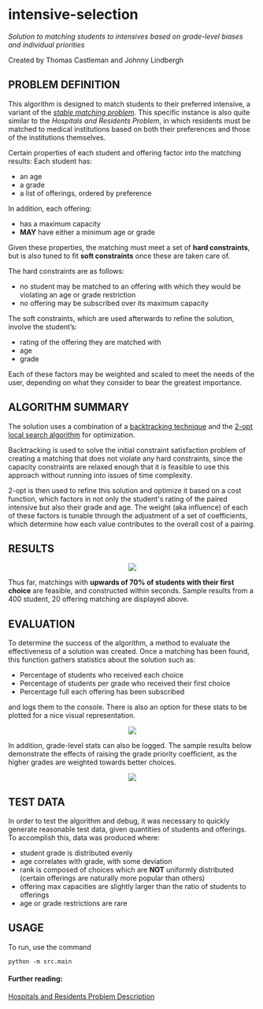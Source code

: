 # intensive-selection
*Solution to matching students to intensives based on grade-level biases and individual priorities*

Created by Thomas Castleman and Johnny Lindbergh

## PROBLEM DEFINITION

This algorithm is designed to match students to their preferred intensive, a variant of the <a href="https://en.wikipedia.org/wiki/Stable_marriage_problem" target="_blank">*stable matching problem*</a>. This specific instance is also quite similar to the *Hospitals and Residents Problem*, in which residents must be matched to medical institutions based on both their preferences and those of the institutions themselves.

Certain properties of each student and offering factor into the matching results:
Each student has:
- an age
- a grade
- a list of offerings, ordered by preference

In addition, each offering:
- has a maximum capacity
- **MAY** have either a minimum age or grade

Given these properties, the matching must meet a set of **hard constraints**, but is also tuned to fit **soft constraints** once these are taken care of.

The hard constraints are as follows:
- no student may be matched to an offering with which they would be violating an age or grade restriction
- no offering may be subscribed over its maximum capacity

The soft constraints, which are used afterwards to refine the solution, involve the student’s:
- rating of the offering they are matched with
- age
- grade

Each of these factors may be weighted and scaled to meet the needs of the user, depending on what they consider to bear the greatest importance. 

## ALGORITHM SUMMARY

The solution uses a combination of a <a href="https://en.wikipedia.org/wiki/Backtracking">backtracking technique</a> and the <a href="https://en.wikipedia.org/wiki/2-opt" target="_blank">2-opt local search algorithm</a> for optimization.

Backtracking is used to solve the initial constraint satisfaction problem of creating a matching that does not violate any hard constraints, since the capacity constraints are relaxed enough that it is feasible to use this approach without running into issues of time complexity. 

2-opt is then used to refine this solution and optimize it based on a cost function, which factors in not only the student's rating of the paired intensive but also their grade and age. The weight (aka influence) of each of these factors is tunable through the adjustment of a set of coefficients, which determine how each value contributes to the overall cost of a pairing. 

## RESULTS

<p align="center">
<img src="http://tcastleman.com/imgs/choice_results.png">
</p>

Thus far, matchings with **upwards of 70% of students with their first choice** are feasible, and constructed within seconds. Sample results from a 400 student, 20 offering matching are displayed above.

## EVALUATION

To determine the success of the algorithm, a method to evaluate the effectiveness of a solution was created. Once a matching has been found, this function gathers statistics about the solution such as:

- Percentage of students who received each choice
- Percentage of students per grade who received their first choice
- Percentage full each offering has been subscribed

and logs them to the console. There is also an option for these stats to be plotted for a nice visual representation. 

<p align="center">
<img src="http://tcastleman.com/imgs/eval.png">
</p>

In addition, grade-level stats can also be logged. The sample results below demonstrate the effects of raising the grade priority coefficient, as the higher grades are weighted towards better choices.
<p align="center">
<img src="http://tcastleman.com/imgs/gradewise.png">
</p>

## TEST DATA

In order to test the algorithm and debug, it was necessary to quickly generate reasonable test data, given quantities of students and offerings. To accomplish this, data was produced where:

- student grade is distributed evenly
- age correlates with grade, with some deviation
- rank is composed of choices which are **NOT** uniformly distributed (certain offerings are naturally more popular than others)
- offering max capacities are slightly larger than the ratio of students to offerings
- age or grade restrictions are rare

## USAGE

To run, use the command
```
python -m src.main
```

#### Further reading:

<a href="http://www.dcs.gla.ac.uk/publications/PAPERS/8632/hr.pdf" target="_blank">Hospitals and Residents Problem Description</a>
